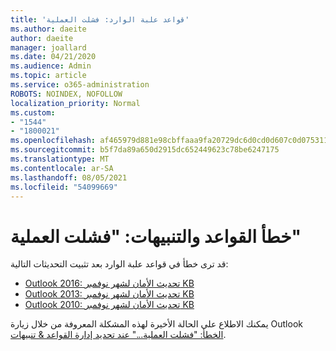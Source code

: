 ```yaml
---
title: 'قواعد علبة الوارد: فشلت العملية'
ms.author: daeite
author: daeite
manager: joallard
ms.date: 04/21/2020
ms.audience: Admin
ms.topic: article
ms.service: o365-administration
ROBOTS: NOINDEX, NOFOLLOW
localization_priority: Normal
ms.custom:
- "1544"
- "1800021"
ms.openlocfilehash: af465979d881e98cbffaaa9fa20729dc6d0cd0d607c0d075311b19c8960b2f33
ms.sourcegitcommit: b5f7da89a650d2915dc652449623c78be6247175
ms.translationtype: MT
ms.contentlocale: ar-SA
ms.lasthandoff: 08/05/2021
ms.locfileid: "54099669"
---
```

# <a name="rules-and-alerts-error-the-operation-failed"></a>خطأ القواعد والتنبيهات: "فشلت العملية"

قد ترى خطأ في قواعد علبة الوارد بعد تثبيت التحديثات التالية:

- [Outlook 2016: تحديث الأمان لشهر نوفمبر KB](https://support.microsoft.com/help/4461506)
- [Outlook 2013: تحديث الأمان لشهر نوفمبر KB](https://support.microsoft.com/help/4461486)
- [Outlook 2010: تحديث الأمان لشهر نوفمبر KB](https://support.microsoft.com/help/4461585)

يمكنك الاطلاع على الحالة الأخيرة لهذه المشكلة المعروفة من خلال زيارة Outlook [الخطأ: "فشلت العملية..." عند تحديد إدارة القواعد & تنبيهات](https://support.office.com/article/Outlook-Error-The-operation-failed-when-selecting-Manage-Rules-Alerts-64b6ff77-98c2-4564-9cbf-25bd8e17fb8b%20).